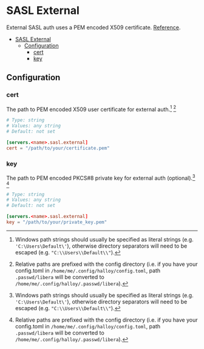 # SASL External

External SASL auth uses a PEM encoded X509 certificate. [Reference](https://libera.chat/guides/certfp).

- [SASL External](#sasl-external)
  - [Configuration](#configuration)
    - [cert](#cert)
    - [key](#key)

## Configuration

### cert

The path to PEM encoded X509 user certificate for external auth.[^1] [^2]

```toml
# Type: string
# Values: any string
# Default: not set

[servers.<name>.sasl.external]
cert = "/path/to/your/certificate.pem"
```

### key

The path to PEM encoded PKCS#8 private key for external auth (optional).[^1] [^2]

```toml
# Type: string
# Values: any string
# Default: not set

[servers.<name>.sasl.external]
key = "/path/to/your/private_key.pem"
```

[^1]: Windows path strings should usually be specified as literal strings (e.g. `'C:\Users\Default\'`), otherwise directory separators will need to be escaped (e.g. `"C:\\Users\\Default\\"`).
[^2]: Relative paths are prefixed with the config directory (i.e. if you have your config.toml in `/home/me/.config/halloy/config.toml`, path `.passwd/libera` will be converted to `/home/me/.config/halloy/.passwd/libera`).
